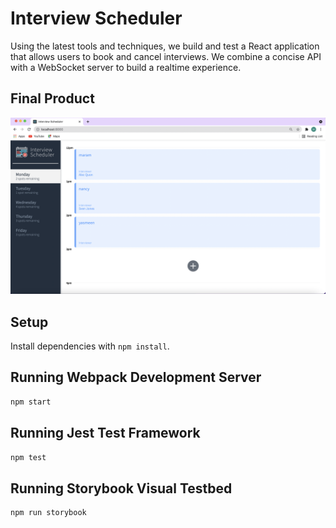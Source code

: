 # Interview Scheduler
Using the latest tools and techniques, we build and test a React application that allows users to book and cancel interviews. We combine a concise API with a WebSocket server to build a realtime experience.

## Final Product
!["Interview-Scheduler"](https://github.com/Maramqdah/scheduler/blob/master/Docs/Interview-Schedduler.png?raw=true)

## Setup

Install dependencies with `npm install`.

## Running Webpack Development Server

```sh
npm start
```

## Running Jest Test Framework

```sh
npm test
```

## Running Storybook Visual Testbed

```sh
npm run storybook
```
